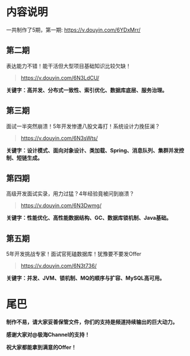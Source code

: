 
# 内容说明
一共制作了5期，第一期: https://v.douyin.com/6YDxMrr/

## 第二期
表达能力不错！能干活但大型项目基础知识比较欠缺！
>https://v.douyin.com/6N3LdCU/

**关键字：高并发、分布式一致性、索引优化、数据库底层、服务治理。**

## 第三期
面试一半突然崩溃！5年开发惨遭八股文毒打！系统设计力挽狂澜？
>https://v.douyin.com/6N3sWts/

**关键字：设计模式、面向对象设计、类加载、Spring、消息队列、集群并发控制、短链生成。**

## 第四期
高级开发面试实录，用力过猛？4年经验竟被问到崩溃？
>https://v.douyin.com/6N3Dwmg/

**关键字：性能优化、高性能数据结构、GC、数据库锁机制、Java基础。**

## 第五期
5年开发挑战专家！面试官死磕数据库！犹豫要不要发Offer
>https://v.douyin.com/6N3t736/

**关键字：并发、JVM、锁机制、MQ的顺序与扩容、MySQL高可用。**


# 尾巴
**制作不易，请大家妥善保管文件，你们的支持是频道持续输出的巨大动力。**

**感谢大家对@极海Channel的支持！**

**祝大家都能拿到满意的Offer！**